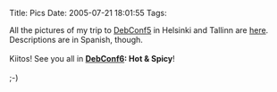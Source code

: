 Title: Pics
Date: 2005-07-21 18:01:55
Tags: 

All the pictures of my trip to <a href="http://www.debconf.org/debconf5" target="_blank">DebConf5</a> in Helsinki and Tallinn are <a href="http://www.damog.net/gallery/finlandia-estonia" target="_blank">here</a>. Descriptions are in Spanish, though.<br/><br/>
Kiitos! See you all in <strong><a href="http://wiki.debian.net/?DebConf6" target="_blank">DebConf6</a>: Hot &amp; Spicy</strong>!<br/><br/>
;-)<br/><br/><br/><br/>
